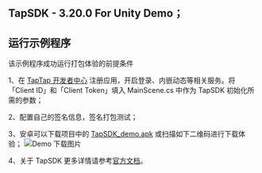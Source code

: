 ## TapSDK - 3.20.0 For Unity Demo；

## 运行示例程序

该示例程序成功运行打包体验的前提条件

1、在 [TapTap 开发者中心](https://developer.taptap.com/) 注册应用，开启登录、内嵌动态等相关服务。将「Client ID」和「Client Token」填入 MainScene.cs 中作为 TapSDK 初始化所需的参数；

2、配置自己的签名信息，签名打包测试；

3、安卓可以下载项目中的 [TapSDK_demo.apk](https://lc-buhezimj.cn-e1.lcfile.com/EzLQJjx9jEqis8Thf4RnYEpn1uCEouQi/tds_demo.apk) 或扫描如下二维码进行下载体验；
![Demo 下载图片](https://lc-buhezimj.cn-e1.lcfile.com/VnYxl9RVS8PwV9H6hw7x2eBRPs0EiCoL/1_990084431_171_85_3_716603810_d0d86f08088d9e6f0d4bae99de6385ed.png)

4、关于 TapSDK 更多详情请参考[官方文档](https://developer.taptap.com/docs/sdk/)。

